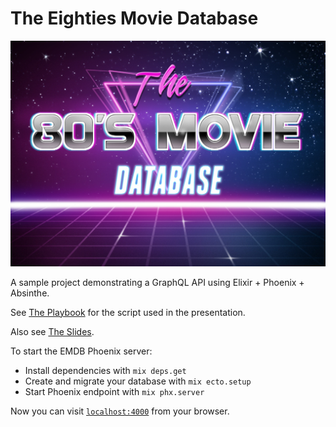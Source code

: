 # The Eighties Movie Database

![the eighties movie database logo](logo.jpg)

A sample project demonstrating a GraphQL API using Elixir + Phoenix + Absinthe.

See [The Playbook](playbook.md) for the script used in the presentation.

Also see [The Slides](https://docs.google.com/presentation/d/14Oi-DJdCSX6vfC8mIdCqt5mMgHg7y02AgTV1SJUflCQ/edit?usp=sharing).

To start the EMDB Phoenix server:

* Install dependencies with `mix deps.get`
* Create and migrate your database with `mix ecto.setup`
* Start Phoenix endpoint with `mix phx.server`

Now you can visit [`localhost:4000`](http://localhost:4000) from your browser.
